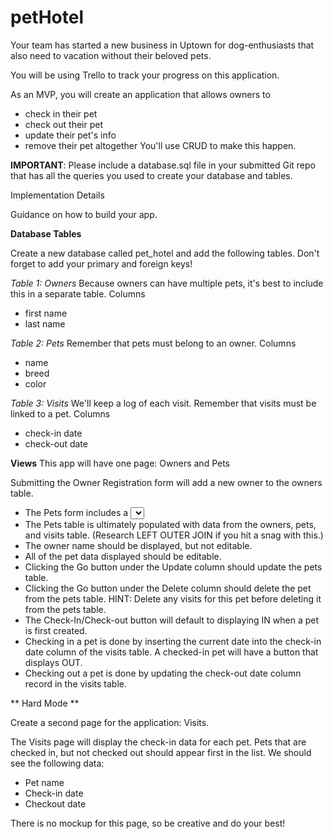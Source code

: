 # petHotel

Your team has started a new business in Uptown for dog-enthusiasts that also need to vacation without their beloved pets.

You will be using Trello to track your progress on this application.

As an MVP, you will create an application that allows owners to
  - check in their pet
  - check out their pet
  - update their pet's info
  - remove their pet altogether
You'll use CRUD to make this happen.

**IMPORTANT**: Please include a database.sql file in your submitted Git repo that has all the queries you used to create your database and tables.

Implementation Details

Guidance on how to build your app.

__Database Tables__

Create a new database called pet_hotel and add the following tables. Don't forget to add your primary and foreign keys!

*Table 1: Owners*
Because owners can have multiple pets, it's best to include this in a separate table.
Columns
  - first name
  - last name

*Table 2: Pets*
Remember that pets must belong to an owner.
Columns
  - name
  - breed
  - color

*Table 3: Visits*
We'll keep a log of each visit. Remember that visits must be linked to a pet.
Columns
  - check-in date
  - check-out date

__Views__
This app will have one page: Owners and Pets

Submitting the Owner Registration form will add a new owner to the owners table.
- The Pets form includes a <select> drop-down list that needs to be populated with data from the owners table. Submitting this form will add a new pet to the pets table. HINT: In addition to displaying the name, make sure to keep track of each owner's id.
- The Pets table is ultimately populated with data from the owners, pets, and visits table. (Research LEFT OUTER JOIN if you hit a snag with this.)
- The owner name should be displayed, but not editable.
- All of the pet data displayed should be editable.
- Clicking the Go button under the Update column should update the pets table.
- Clicking the Go button under the Delete column should delete the pet from the pets table. HINT: Delete any visits for this pet before deleting it from the pets table.
- The Check-In/Check-out button will default to displaying IN when a pet is first created.
- Checking in a pet is done by inserting the current date into the check-in date column of the visits table. A checked-in pet will have a button that displays OUT.
- Checking out a pet is done by updating the check-out date column record in the visits table.

** Hard Mode **

Create a second page for the application: Visits.

The Visits page will display the check-in data for each pet. Pets that are checked in, but not checked out should appear first in the list. We should see the following data:
  - Pet name
  - Check-in date
  - Checkout date

There is no mockup for this page, so be creative and do your best!
